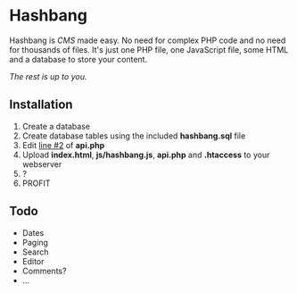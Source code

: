 Hashbang
========

Hashbang is *CMS* made easy. No need for complex PHP code and no need
for thousands of files. It's just one PHP file, one JavaScript file,
some HTML and a database to store your content.

*The rest is up to you.*

Installation
------------

1. Create a database
2. Create database tables using the included **hashbang.sql** file
2. Edit [line #2](https://github.com/k3min/hashbang/blob/master/api.php#L2) of **api.php**
3. Upload **index.html**, **js/hashbang.js**, **api.php** and **.htaccess** to your webserver
4. ?
5. PROFIT

Todo
----

- Dates
- Paging
- Search
- Editor
- Comments?
- ...